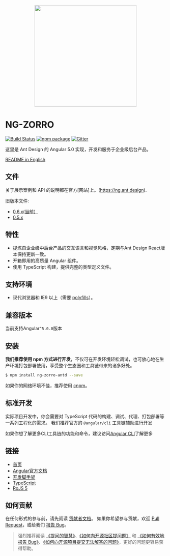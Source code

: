 <p align="center">
  <a href="http://ng.ant.design">
    <img width="320" src="https://ng.ant.design/assets/img/zorro.svg">
  </a>
</p>

# NG-ZORRO
[![Build Status](https://travis-ci.org/NG-ZORRO/ng-zorro-antd.svg?branch=master)](https://travis-ci.org/NG-ZORRO/ng-zorro-antd)
[![npm package](https://img.shields.io/npm/v/ng-zorro-antd.svg)](https://www.npmjs.org/package/ng-zorro-antd)
[![Gitter](https://badges.gitter.im/ng-zorro/ng-zorro-antd.svg)](https://gitter.im/ng-zorro/ng-zorro-antd?utm_source=badge&utm_medium=badge&utm_campaign=pr-badge)

这里是 Ant Design 的 Angular 5.0 实现，开发和服务于企业级后台产品。

[README in English](README.md)

## 文件
关于展示案例和 API 的说明都在官方[网站]上。(https://ng.ant.design).

旧版本文件:
- [0.6.x(当前）](https://ng.ant.design)
- [0.5.x](https://ng.ant.design/version/0.5.x/)

## 特性

- 提炼自企业级中后台产品的交互语言和视觉风格，定期与Ant Design React版本保持更新一致。
- 开箱即用的高质量 Angular 组件。
- 使用 TypeScript 构建，提供完整的类型定义文件。

## 支持环境

* 现代浏览器和 IE9 以上（需要 [polyfills](https://v2.angular.cn/docs/ts/latest/guide/browser-support.html)）。

## 兼容版本

当前支持Angular`^5.0.0`版本


## 安装

**我们推荐使用 npm 方式进行开发**，不仅可在开发环境轻松调试，也可放心地在生产环境打包部署使用，享受整个生态圈和工具链带来的诸多好处。

```bash
$ npm install ng-zorro-antd --save
```

如果你的网络环境不佳，推荐使用 [cnpm](https://github.com/cnpm/cnpm)。

## 标准开发

实际项目开发中，你会需要对 TypeScript 代码的构建、调试、代理、打包部署等一系列工程化的需求。
我们推荐官方的 `@angular/cli` 工具链辅助进行开发

如果你想了解更多CLI工具链的功能和命令，建议访问[Angular CLI](https://github.com/angular/angular-cli)了解更多



## 链接

- [首页](http://ng.ant.design)
- [Angular官方文档](https://angular.cn/)
- [开发脚手架](https://cli.angular.io/)
- [TypeScript](https://www.typescriptlang.org/)
- [RxJS 5](https://github.com/ReactiveX/rxjs)


## 如何贡献

在任何形式的参与前，请先阅读 [贡献者文档](https://github.com/NG-ZORRO/ng-zorro-antd/blob/master/CONTRIBUTING.md)。
如果你希望参与贡献，欢迎 [Pull Request](https://github.com/NG-ZORRO/ng-zorro-antd/pulls)，或给我们 [报告 Bug](https://github.com/NG-ZORRO/ng-zorro-antd/issues)。

> 强烈推荐阅读 [《提问的智慧》](https://github.com/ryanhanwu/How-To-Ask-Questions-The-Smart-Way)、[《如何向开源社区提问题》](https://github.com/seajs/seajs/issues/545) 和 [《如何有效地报告 Bug》](http://www.chiark.greenend.org.uk/%7Esgtatham/bugs-cn.html)、[《如何向开源项目提交无法解答的问题》](https://zhuanlan.zhihu.com/p/25795393)，更好的问题更容易获得帮助。
